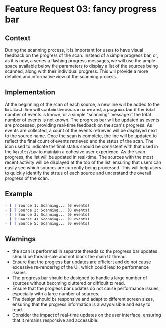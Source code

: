 # Feature Request 03: fancy progress bar

## Context
During the scanning process, it is important for users to have visual feedback on the progress of the scan. Instead of a simple progress bar, or, as it is now, a series a flashing progress messages, we will use the ample space available below the parameters to display a list of the sources being scanned, along with their individual progress. This will provide a more detailed and informative view of the scanning process.

## Implementation
At the beginning of the scan of each source, a new line will be added to the list. Each line will contain the source name and, a progress bar if the total number of events is known, or a simple "scanning" message if the total number of events is not known. The progress bar will be updated as events are processed, providing real-time feedback on the scan's progress. As events are collected, a count of the events retrieved will be displayed next to the source name. Once the scan is complete, the line will be updated to reflect the final count of events retrieved and the status of the scan. The icon used to indicate the final status should be consistent with that used in the `ResultsView` to maintain a cohesive user experience.
As the scan progress, the list will be updated in real-time. The sources with the most recent activity will be displayed at the top of the list, ensuring that users can easily see which sources are currently being processed. This will help users to quickly identify the status of each source and understand the overall progress of the scan.

## Example
```markdown
- [ ] Source 1: Scanning... (0 events)
- [ ] Source 2: Scanning... (0 events)
- [ ] Source 3: Scanning... (0 events)
- [ ] Source 4: Scanning... (0 events)
- [ ] Source 5: Scanning... (0 events)
```

## Warnings
- the scan is performed in separate threads so the progress bar updates should be thread-safe and not block the main UI thread.
- Ensure that the progress bar updates are efficient and do not cause excessive re-rendering of the UI, which could lead to performance issues.
- The progress bar should be designed to handle a large number of sources without becoming cluttered or difficult to read.
- Ensure that the progress bar updates do not cause performance issues, especially with a large number of sources.
- The design should be responsive and adapt to different screen sizes, ensuring that the progress information is always visible and easy to read.
- Consider the impact of real-time updates on the user interface, ensuring that it remains responsive and accessible.


